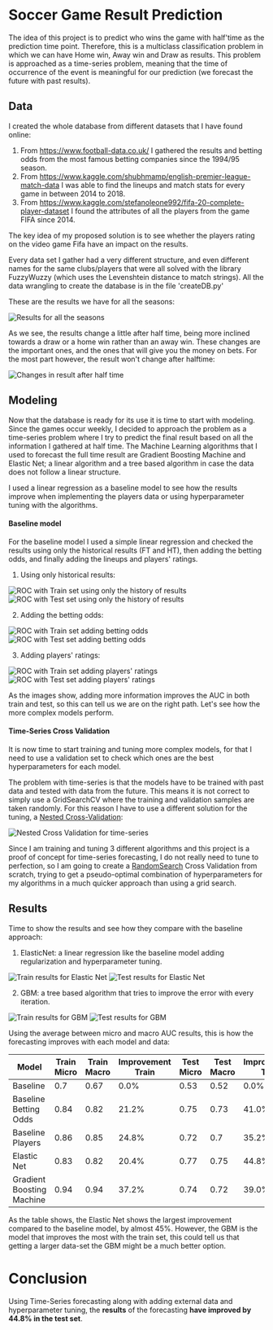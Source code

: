 # Soccer Game Result Prediction

The idea of this project is to predict who wins the game with half'time as the prediction time point. 
Therefore, this is a multiclass classification problem in which we can have Home win, Away win and Draw as results.
This problem is approached as a time-series problem, meaning that the time of occurrence of the event is meaningful for our prediction (we forecast the future with past results). 

## Data
I created the whole database from different datasets that I have found online: 
1. From https://www.football-data.co.uk/ I gathered the results and betting odds from the most famous betting companies since the 1994/95 season.
2. From https://www.kaggle.com/shubhmamp/english-premier-league-match-data I was able to find the lineups and match stats for every game in between 2014 to 2018.
3. From https://www.kaggle.com/stefanoleone992/fifa-20-complete-player-dataset I found the attributes of all the players from the game FIFA since 2014.


The key idea of my proposed solution is to see whether the players rating on the video game Fifa have an impact on the results.

Every data set I gather had a very different structure, and even different names for the same clubs/players that were all solved with the library FuzzyWuzzy (which uses the Levenshtein distance to match strings). All the data wrangling to create the database is in the file 'createDB.py' 

These are the results we have for all the seasons:

![Results for all the seasons](figures/all_seasons_results.png)

As we see, the results change a little after half time, being more inclined towards a draw or a home win rather than an away win. These changes are the important ones, and the ones that will give you the money on bets.
For the most part however, the result won't change after halftime:

![Changes in result after half time](figures/changes_in_results.png)


## Modeling

Now that the database is ready for its use it is time to start with modeling. Since the games occur weekly, I decided to approach the problem as a time-series problem where I try to predict the final result based on all the information I gathered at half time.
The Machine Learning algorithms that I used to forecast the full time result are Gradient Boosting Machine and Elastic Net; a linear algorithm and a tree based algorithm in case the data does not follow a linear structure.

I used a linear regression as a baseline model to see how the results improve when implementing the players data or using hyperparameter tuning with the algorithms.

#### Baseline model
For the baseline model I used a simple linear regression and checked the results using only the historical results (FT and HT), then adding the betting odds, and finally adding the lineups and players' ratings.

1. Using only historical results:

![ROC with Train set using only the history of results](figures/Baseline_Essential_Train.png)
![ROC with Test set using only the history of results](figures/Baseline_Essential_Test.png)

2. Adding the betting odds:

![ROC with Train set adding betting odds](figures/Baseline_bettingOdds_Train.png)
![ROC with Test set adding betting odds](figures/Baseline_bettingOdds_Test.png)

3. Adding players' ratings:

![ROC with Train set adding players' ratings](figures/Baseline_players_Train.png)
![ROC with Test set adding players' ratings](figures/Baseline_players_Test.png)


As the images show, adding more information improves the AUC in both train and test, so this can tell us we are on the right path. Let's see how the more complex models perform.

#### Time-Series Cross Validation
It is now time to start training and tuning more complex models, for that I need to use a validation set to check which ones are the best hyperparameters for each model. 

The problem with time-series is that the models have to be trained with past data and tested with data from the future. This means it is not correct to simply use a GridSearchCV where the training and validation samples are taken randomly. For this reason I have to use a different solution for the tuning, a [Nested Cross-Validation](https://towardsdatascience.com/time-series-nested-cross-validation-76adba623eb9):

![Nested Cross Validation for time-series](figures/validation.png)


Since I am training and tuning 3 different algorithms and this project is a proof of concept for time-series forecasting, I do not really need to tune to perfection, so I am going to create a [RandomSearch](https://machinelearningmastery.com/hyperparameter-optimization-with-random-search-and-grid-search/) Cross Validation from scratch, trying to get a pseudo-optimal combination of hyperparameters for my algorithms in a much quicker approach than using a grid search.



## Results
Time to show the results and see how they compare with the baseline approach:

1) ElasticNet: a linear regression like the baseline model adding regularization and hyperparameter tuning.

![Train results for Elastic Net](figures/train_EN.png)
![Test results for Elastic Net](figures/Test_EN.png)

2) GBM: a tree based algorithm that tries to improve the error with every iteration.

![Train results for GBM](figures/Train_GBM.png)
![Test results for GBM](figures/Test_GBM.png)


Using the average between micro and macro AUC results, this is how the forecasting improves with each model and data:

<table>
<thead>
	<tr>
		<th>Model</th>
		<th>Train Micro</th>
		<th>Train Macro</th>
		<th>Improvement Train</th>
		<th>Test Micro</th>
		<th>Test Macro</th>
		<th>Improvement Test</th>
	</tr>
</thead>
<tbody>
	<tr>
		<td>Baseline</td>
		<td>0.7</td>
		<td>0.67</td>
		<td>0.0%</td>
		<td>0.53</td>
		<td>0.52</td>
		<td>0.0%</td>
	</tr>
	<tr>
		<td>Baseline Betting Odds</td>
		<td>0.84</td>
		<td>0.82</td>
		<td>21.2%</td>
		<td>0.75</td>
		<td>0.73</td>
		<td>41.0%</td>
	</tr>
	<tr>
		<td>Baseline Players</td>
		<td>0.86</td>
		<td>0.85</td>
		<td>24.8%</td>
		<td>0.72</td>
		<td>0.7</td>
		<td>35.2%</td>
	</tr>
	<tr>
		<td>Elastic Net</td>
		<td>0.83</td>
		<td>0.82</td>
		<td>20.4%</td>
		<td>0.77</td>
		<td>0.75</td>
		<td>44.8%</td>
	</tr>
	<tr>
		<td>Gradient Boosting Machine</td>
		<td>0.94</td>
		<td>0.94</td>
		<td>37.2%</td>
		<td>0.74</td>
		<td>0.72</td>
		<td>39.0%</td>
	</tr>
</tbody>
</table>

As the table shows, the Elastic Net shows the largest improvement compared to the baseline model, by almost 45%. However, the GBM is the model that improves the most with the train set, this could tell us that getting a larger data-set the GBM might be a much better option.

# Conclusion

Using Time-Series forecasting along with adding external data and hyperparameter tuning, the **results** of the forecasting **have improved by 44.8% in the test set**.
